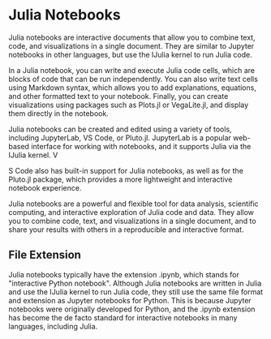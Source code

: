 # Julia Notebooks

Julia notebooks are interactive documents that allow you to combine 
text, code, and visualizations in a single document. 
They are similar to Jupyter notebooks in other languages, 
but use the IJulia kernel to run Julia code.

In a Julia notebook, you can write and execute Julia code cells, 
which are blocks of code that can be run independently. 
You can also write text cells using Markdown syntax, which allows 
you to add explanations, equations, and other formatted text to your notebook. 
Finally, you can create visualizations using packages such as 
Plots.jl or VegaLite.jl, and display them directly in the notebook.

Julia notebooks can be created and edited using a variety of tools, 
including JupyterLab, VS Code, or Pluto.jl. 
JupyterLab is a popular web-based interface for working with notebooks, 
and it supports Julia via the IJulia kernel. V

S Code also has built-in support for Julia notebooks, 
as well as for the Pluto.jl package, which provides a more lightweight 
and interactive notebook experience.

Julia notebooks are a powerful and flexible tool for data analysis, 
scientific computing, and interactive exploration of Julia code and data.
They allow you to combine code, text, and visualizations in a single document, 
and to share your results with others in a reproducible and interactive format.

## File Extension

Julia notebooks typically have the extension .ipynb, 
which stands for "interactive Python notebook". 
Although Julia notebooks are written in Julia and use the IJulia kernel 
to run Julia code, they still use the same file format and extension 
as Jupyter notebooks for Python. 
This is because Jupyter notebooks were originally developed for Python, 
and the .ipynb extension has become the de facto standard for 
interactive notebooks in many languages, including Julia.
